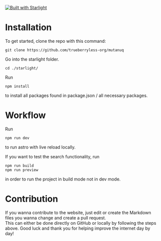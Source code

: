 [![Built with Starlight](https://astro.badg.es/v2/built-with-starlight/medium.svg)](https://starlight.astro.build)

# Installation

To get started, clone the repo with this command:

```
git clone https://github.com/trueberryless-org/mutanuq
```

Go into the starlight folder.

```
cd ./starlight/
```

Run

```
npm install
```

to install all packages found in package.json / all necessary packages.

# Workflow

Run

```
npm run dev
```

to run astro with live reload locally.

If you want to test the search functionality, run

```
npm run build
npm run preview
```

in order to run the project in build mode not in dev mode.

# Contribution

If you wanna contribute to the website, just edit or create the Markdown files you wanna change and create a pull request.  
This can either be done directly on GitHub or locally by following the steps above. Good luck and thank you for helping improve the internet day by day!
